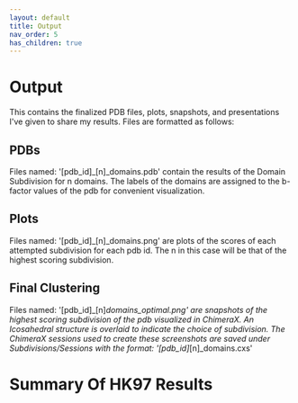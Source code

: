 ```yaml
---
layout: default
title: Output
nav_order: 5
has_children: true
---
```


# Output

This contains the finalized PDB files, plots, snapshots, and presentations I've given to share my results.
Files are formatted as follows:

## PDBs
Files named: '[pdb_id]_[n]_domains.pdb' contain the results of the Domain Subdivision for n domains.
The labels of the domains are assigned to the b-factor values of the pdb for convenient visualization.

## Plots
Files named: '[pdb_id]_[n]_domains.png' are plots of the scores of each attempted subdivision for each pdb id.
The n in this case will be that of the highest scoring subdivision.

## Final Clustering
Files named: '[pdb_id]_[n]_domains_optimal.png' are snapshots of the highest scoring subdivision of the pdb
visualized in ChimeraX. An Icosahedral structure is overlaid to indicate the choice of subdivision. The ChimeraX sessions
used to create these screenshots are saved under Subdivisions/Sessions with the format: '[pdb_id]_[n]_domains.cxs'


# Summary Of HK97 Results

<object data="./Presentations/HK97_Results.pdf" width="1000" height="1000" type='application/pdf'></object>

